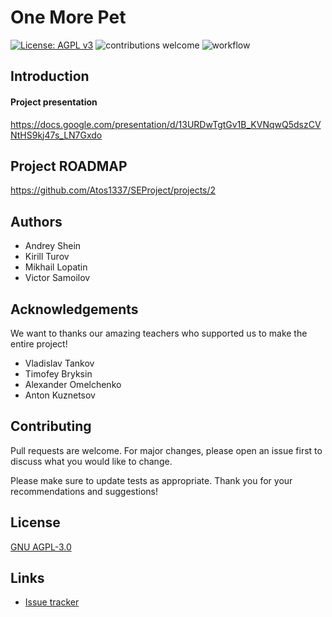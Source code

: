 # One More Pet
[![License: AGPL v3](https://img.shields.io/badge/License-AGPL_v3-blue.svg)](https://www.gnu.org/licenses/agpl-3.0)
![contributions welcome](https://img.shields.io/badge/contributions-welcome-brightgreen.svg?style=flat)
![workflow](https://github.com/Atos1337/SEProject/actions/workflows/github-actions.yml/badge.svg)

## Introduction

#### Project presentation
https://docs.google.com/presentation/d/13URDwTgtGv1B_KVNqwQ5dszCVNtHS9kj47s_LN7Gxdo

## Project ROADMAP
https://github.com/Atos1337/SEProject/projects/2

## Authors
- Andrey Shein
- Kirill Turov
- Mikhail Lopatin
- Victor Samoilov

## Acknowledgements
We want to thanks our amazing teachers who supported us to make the entire project!
- Vladislav Tankov
- Timofey Bryksin
- Alexander Omelchenko
- Anton Kuznetsov

## Contributing
Pull requests are welcome. For major changes, please open an issue first to discuss what you would like to change.

Please make sure to update tests as appropriate. Thank you for your recommendations and suggestions!

## License
[GNU AGPL-3.0](https://www.gnu.org/licenses/agpl-3.0)

## Links
* [Issue tracker](https://github.com/Atos1337/SEProject/issues)
